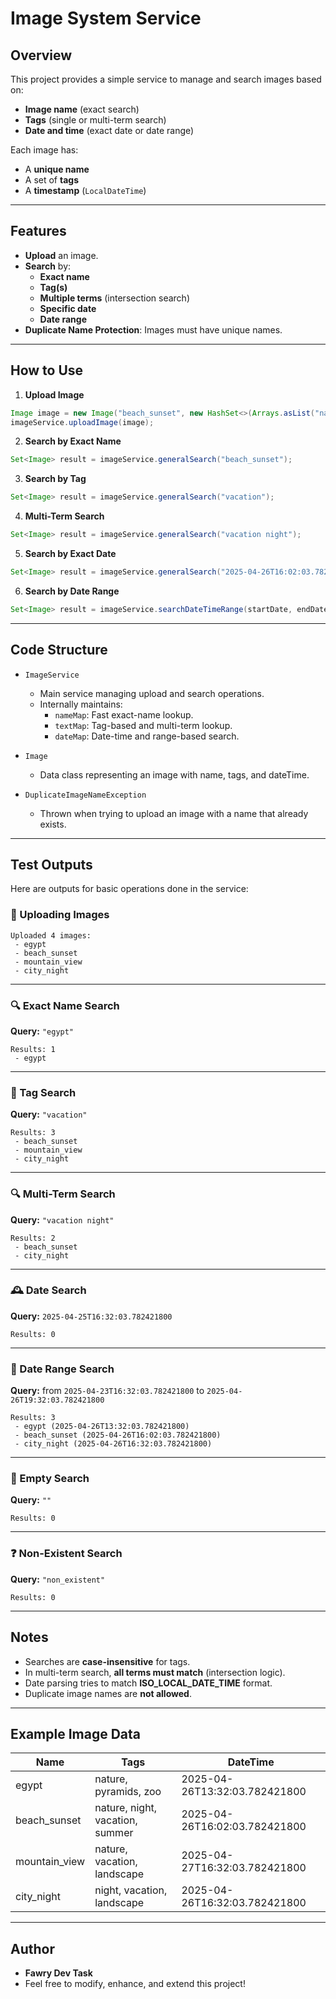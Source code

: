 
# Image System Service

## Overview
This project provides a simple service to manage and search images based on:
- **Image name** (exact search)
- **Tags** (single or multi-term search)
- **Date and time** (exact date or date range)

Each image has:
- A **unique name**
- A set of **tags**
- A **timestamp** (`LocalDateTime`)

---

## Features
- **Upload** an image.
- **Search** by:
  - **Exact name**
  - **Tag(s)**
  - **Multiple terms** (intersection search)
  - **Specific date**
  - **Date range**
- **Duplicate Name Protection**: Images must have unique names.

---

## How to Use

1. **Upload Image**

```java
Image image = new Image("beach_sunset", new HashSet<>(Arrays.asList("nature", "night", "vacation", "summer")), LocalDateTime.now());
imageService.uploadImage(image);
```

2. **Search by Exact Name**

```java
Set<Image> result = imageService.generalSearch("beach_sunset");
```

3. **Search by Tag**

```java
Set<Image> result = imageService.generalSearch("vacation");
```

4. **Multi-Term Search**

```java
Set<Image> result = imageService.generalSearch("vacation night");
```

5. **Search by Exact Date**

```java
Set<Image> result = imageService.generalSearch("2025-04-26T16:02:03.782421800");
```

6. **Search by Date Range**

```java
Set<Image> result = imageService.searchDateTimeRange(startDate, endDate);
```

---

## Code Structure

- `ImageService`
  - Main service managing upload and search operations.
  - Internally maintains:
    - `nameMap`: Fast exact-name lookup.
    - `textMap`: Tag-based and multi-term lookup.
    - `dateMap`: Date-time and range-based search.

- `Image`
  - Data class representing an image with name, tags, and dateTime.

- `DuplicateImageNameException`
  - Thrown when trying to upload an image with a name that already exists.

---

## Test Outputs

Here are outputs for basic operations done in the service:

### 📸 Uploading Images

```
Uploaded 4 images:
 - egypt
 - beach_sunset
 - mountain_view
 - city_night
```

---

### 🔍 Exact Name Search

**Query:** `"egypt"`

```
Results: 1
 - egypt
```

---

### 🔖 Tag Search

**Query:** `"vacation"`

```
Results: 3
 - beach_sunset
 - mountain_view
 - city_night
```

---

### 🔍 Multi-Term Search

**Query:** `"vacation night"`

```
Results: 2
 - beach_sunset
 - city_night
```

---

### 🕰️ Date Search

**Query:** `2025-04-25T16:32:03.782421800`

```
Results: 0
```

---

### 📆 Date Range Search

**Query:** from `2025-04-23T16:32:03.782421800` to `2025-04-26T19:32:03.782421800`

```
Results: 3
 - egypt (2025-04-26T13:32:03.782421800)
 - beach_sunset (2025-04-26T16:02:03.782421800)
 - city_night (2025-04-26T16:32:03.782421800)
```

---

### 🚫 Empty Search

**Query:** `""`

```
Results: 0
```

---

### ❓ Non-Existent Search

**Query:** `"non_existent"`

```
Results: 0
```

---

## Notes
- Searches are **case-insensitive** for tags.
- In multi-term search, **all terms must match** (intersection logic).
- Date parsing tries to match **ISO_LOCAL_DATE_TIME** format.
- Duplicate image names are **not allowed**.

---

## Example Image Data

| Name           | Tags                          | DateTime                         |
|----------------|-------------------------------|----------------------------------|
| egypt          | nature, pyramids, zoo         | 2025-04-26T13:32:03.782421800    |
| beach_sunset   | nature, night, vacation, summer| 2025-04-26T16:02:03.782421800    |
| mountain_view  | nature, vacation, landscape    | 2025-04-27T16:32:03.782421800    |
| city_night     | night, vacation, landscape     | 2025-04-26T16:32:03.782421800    |

---

## Author
- **Fawry Dev Task**
- Feel free to modify, enhance, and extend this project!
